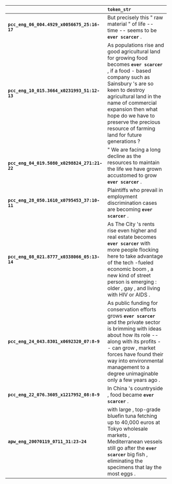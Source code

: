 |                                              | `token_str`                                                                                                                                                                                                                                                                                                                   |
|:---------------------------------------------|:------------------------------------------------------------------------------------------------------------------------------------------------------------------------------------------------------------------------------------------------------------------------------------------------------------------------------|
| **`pcc_eng_06_004.4929_x0056675_25:16-17`**  | But precisely this " raw material " of life -- time -- seems to be __`ever scarcer`__ .                                                                                                                                                                                                                                       |
| **`pcc_eng_10_015.3664_x0231993_51:12-13`**  | As populations rise and good agricultural land for growing food becomes __`ever scarcer`__ , if a food - based company such as Sainsbury 's are so keen to destroy agricultural land in the name of commercial expansion then what hope do we have to preserve the precious resource of farming land for future generations ? |
| **`pcc_eng_04_019.5080_x0298824_271:21-22`** | " We are facing a long decline as the resources to maintain the life we have grown accustomed to grow __`ever scarcer`__ .                                                                                                                                                                                                    |
| **`pcc_eng_28_050.1610_x0795453_37:10-11`**  | Plaintiffs who prevail in employment discrimination cases are becoming __`ever scarcer`__ .                                                                                                                                                                                                                                   |
| **`pcc_eng_08_021.8777_x0338066_05:13-14`**  | As The City 's rents rise even higher and real estate becomes __`ever scarcer`__ with more people flocking here to take advantage of the tech -fueled economic boom , a new kind of street person is emerging : older , gay , and living with HIV or AIDS .                                                                   |
| **`pcc_eng_24_043.8301_x0692320_07:8-9`**    | As public funding for conservation efforts grows __`ever scarcer`__ and the private sector is brimming with ideas about how its role -- along with its profits -- can grow , market forces have found their way into environmental management to a degree unimaginable only a few years ago .                                 |
| **`pcc_eng_22_076.3605_x1217952_08:8-9`**    | In China 's countryside , food became __`ever scarcer`__ .                                                                                                                                                                                                                                                                    |
| **`apw_eng_20070119_0711_31:23-24`**         | with large , top-grade bluefin tuna fetching up to 40,000 euros at Tokyo wholesale markets , Mediterranean vessels still go after the __`ever scarcer`__ big fish , eliminating the specimens that lay the most eggs .                                                                                                        |